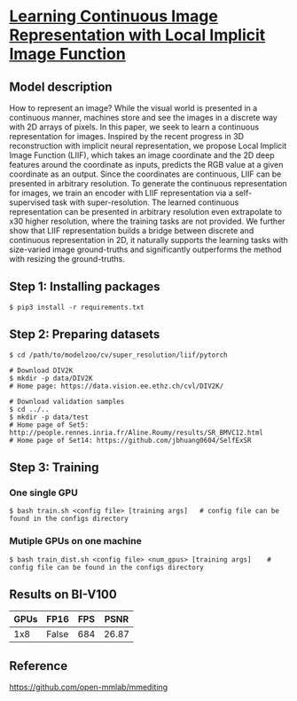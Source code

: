 # [Learning Continuous Image Representation with Local Implicit Image Function](https://arxiv.org/abs/2012.09161)

## Model description

How to represent an image? While the visual world is presented in a continuous manner, machines store and see the images in a discrete way with 2D arrays of pixels. In this paper, we seek to learn a continuous representation for images. Inspired by the recent progress in 3D reconstruction with implicit neural representation, we propose Local Implicit Image Function (LIIF), which takes an image coordinate and the 2D deep features around the coordinate as inputs, predicts the RGB value at a given coordinate as an output. Since the coordinates are continuous, LIIF can be presented in arbitrary resolution. To generate the continuous representation for images, we train an encoder with LIIF representation via a self-supervised task with super-resolution. The learned continuous representation can be presented in arbitrary resolution even extrapolate to x30 higher resolution, where the training tasks are not provided. We further show that LIIF representation builds a bridge between discrete and continuous representation in 2D, it naturally supports the learning tasks with size-varied image ground-truths and significantly outperforms the method with resizing the ground-truths.

## Step 1: Installing packages

```shell
$ pip3 install -r requirements.txt
```

## Step 2: Preparing datasets

```shell
$ cd /path/to/modelzoo/cv/super_resolution/liif/pytorch

# Download DIV2K 
$ mkdir -p data/DIV2K
# Home page: https://data.vision.ee.ethz.ch/cvl/DIV2K/

# Download validation samples
$ cd ../..
$ mkdir -p data/test
# Home page of Set5: http://people.rennes.inria.fr/Aline.Roumy/results/SR_BMVC12.html
# Home page of Set14: https://github.com/jbhuang0604/SelfExSR
```

## Step 3: Training

### One single GPU
```shell
$ bash train.sh <config file> [training args]   # config file can be found in the configs directory
```

### Mutiple GPUs on one machine
```shell
$ bash train_dist.sh <config file> <num_gpus> [training args]    # config file can be found in the configs directory 
```

## Results on BI-V100


| GPUs | FP16  | FPS  |  PSNR |
|------|-------| ---- |  ------------ |
| 1x8  | False | 684  |  26.87         |


## Reference
https://github.com/open-mmlab/mmediting

